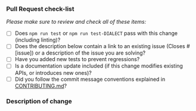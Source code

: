 <!-- 
Thanks for wanting to fix something on Sequelize - we already love you!
Please fill in the template below.
If unsure about something, just do as best as you're able.

If your PR only contains changes to documentation, you may skip the template below.
-->

### Pull Request check-list

_Please make sure to review and check all of these items:_

- [ ] Does `npm run test` or `npm run test-DIALECT` pass with this change (including linting)?
- [ ] Does the description below contain a link to an existing issue (Closes #[issue]) or a description of the issue you are solving?
- [ ] Have you added new tests to prevent regressions?
- [ ] Is a documentation update included (if this change modifies existing APIs, or introduces new ones)?
- [ ] Did you follow the commit message conventions explained in [CONTRIBUTING.md](https://github.com/sequelize/sequelize/blob/master/CONTRIBUTING.md)?

<!-- NOTE: these things are not required to open a PR and can be done afterwards / while the PR is open. -->

### Description of change

<!-- Please provide a description of the change here. -->
